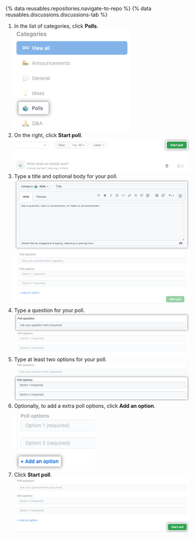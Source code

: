 {% data reusables.repositories.navigate-to-repo %}
{% data reusables.discussions.discussions-tab %}
1. In the list of categories, click **Polls**.
  ![Screenshot showing "Poll" category](/assets/images/help/discussions/poll-category.png)
1. On the right, click **Start poll**.
  ![Screenshot showing the "Start poll" button](/assets/images/help/discussions/start-poll-button.png)
1. Type a title and optional body for your poll.
  ![Screenshot showing text fields for title and body](/assets/images/help/discussions/new-poll-title-and-body-fields.png)
1. Type a question for your poll.
  ![Screenshot showing text fields for the poll's question](/assets/images/help/discussions/new-poll-question.png)
1. Type at least two options for your poll.
  ![Screenshot showing text fields for the poll's options](/assets/images/help/discussions/new-poll-options.png)
1. Optionally, to add a extra poll options, click **Add an option**.
  ![Screenshot showing "Add an option" button](/assets/images/help/discussions/new-poll-add-option.png)
1. Click **Start poll**.
  ![Screenshot showing the "Start poll" button](/assets/images/help/discussions/new-poll-start-poll-button.png)
